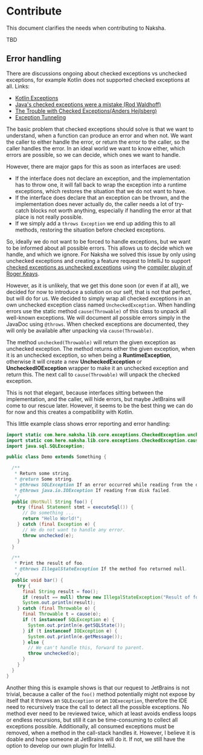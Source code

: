 # Contribute

This document clarifies the needs when contributing to Naksha.

TBD

## Error handling

There are discussions ongoing about checked exceptions vs unchecked exceptions, for example Kotlin does not supported checked exceptions at all. Links:

- [Kotlin Exceptions](https://kotlinlang.org/docs/exceptions.html)
- [Java's checked exceptions were a mistake (Rod Waldhoff)](https://radio-weblogs.com/0122027/stories/2003/04/01/JavasCheckedExceptionsWereAMistake.html)
- [The Trouble with Checked Exceptions(Anders Hejlsberg)](https://www.artima.com/intv/handcuffs.html)
- [Exception Tunneling](http://wiki.c2.com/?ExceptionTunneling)

The basic problem that checked exceptions should solve is that we want to understand, when a function can produce an error and when not. We want the caller to either handle the error, or return the error to the caller, so the caller handles the error. In an ideal world we want to know either, which errors are possible, so we can decide, which ones we want to handle.

However, there are major gaps for this as soon as interfaces are used:

- If the interface does not declare an exception, and the implementation has to throw one, it will fall back to wrap the exception into a runtime exceptions, which restores the situation that we do not want to have.
- If the interface does declare that an exception can be thrown, and the implementation does never actually do, the caller needs a lot of try-catch blocks not worth anything, especially if handling the error at that place is not really possible.
- If we simply add a `throws Exception` we end up adding this to all methods, restoring the situation before checked exceptions.

So, ideally we do not want to be forced to handle exceptions, but we want to be informed about all possible errors. This allows us to decide which we handle, and which we ignore. For Naksha we solved this issue by only using unchecked exceptions and creating a feature request to IntelliJ to support [checked exceptions as unchecked exceptions](https://youtrack.jetbrains.com/issue/IDEA-325616/Support-Java-checked-exceptions-as-unchecked-exception-feature-improve-compatibility-with-Kotlin) using the [compiler plugin of Roger Keays](https://github.com/rogerkeays/unchecked).

However, as it is unlikely, that we get this done soon (or even if at all), we decided for now to introduce a solution on our self, that is not that perfect, but will do for us. We decided to simply wrap all checked exceptions in an own unchecked exception class named `UncheckedException`. When handling errors use the static method `cause(Throwable)` of this class to unpack all well-known exceptions. We will document all possible errors simply in the JavaDoc using `@throws`. When checked exceptions are documented, they will only be available after unpacking via `cause(Throwable)`.

The method `unchecked(Throwable)` will return the given exception as unchecked exception. The method returns either the given exception, when it is an unchecked exception, so when being a **RuntimeException**, otherwise it will create a new **UncheckedException** or **UncheckedIOException** wrapper to make it an unchecked exception and return this. The next call to `cause(Throwable)` will unpack the checked exception.

This is not that elegant, because interfaces sitting between the implementation, and the caller, will hide errors, but maybe JetBrains will come to our rescue later. However, it seems to be the best thing we can do for now and this creates a compatibility with Kotlin.

This little example class shows error reporting and error handling:

```java
import static com.here.naksha.lib.core.exceptions.CheckedException.unchecked;
import static com.here.naksha.lib.core.exceptions.CheckedException.cause;
import java.sql.SQLException;

public class Demo extends Something {

  /**
   * Return some string.
   * @return Some string.
   * @throws SQLException If an error occurred while reading from the database.
   * @throws java.io.IOException If reading from disk failed.
   */
  public @NotNull String foo() {
    try (final Statement stmt = executeSql()) {
      // Do something ...
      return "Hello World!";
    } catch (final Exception e) {
      // We do not want to handle any error.
      throw unchecked(e);
    }
  }

  /**
   * Print the result of foo.
   * @throws IllegalStateException If the method foo returned null.
   */
  public void bar() {
    try {
      final String result = foo();
      if (result == null) throw new IllegalStateException("Result of foo must not be null");
      System.out.println(result);
    } catch (final Throwable o) {
      final Throwable t = cause(o);
      if (t instanceof SQLException e) {
        System.out.println(e.getSQLState());
      } if (t instanceof IOException e) {
        System.out.println(e.getMessage());
      } else {
        // We can't handle this, forward to parent.
        throw unchecked(o);
      }
    }
  }
}
```

Another thing this is example shows is that our request to JetBrains is not trivial, because a caller of the `foo()` method potentially might not expose by itself that it throws an `SQLException` or an `IOExeception`, therefore the IDE need to recursively trace the call to detect all the possible exceptions. No method ever need to be reviewed twice, which at least avoids endless loops or endless recursions, but still it can be time-consuming to collect all exceptions possible. Additionally, all consumed exceptions must be removed, when a method in the call-stack handles it. However, I believe it is doable and hope someone at JetBrains will do it. If not, we still have the option to develop our own plugin for IntelliJ.
